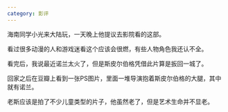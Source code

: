```yaml
---
category: 影评
---
```


海南同学小光来大陆玩，一天晚上他提议去影院看的这部。

看过很多动漫的人和游戏迷看这个应该会很燃，有些人物角色我还认不全。

看完后，我说最近诺兰太火了，但是斯皮尔伯格凭借此片算是扳回一城了。

回家之后在豆瓣上看到一张PS图片，里面一堆导演抱着斯皮尔伯格的大腿，其中就有诺兰。

老斯应该是拍了不少儿童类型的片子，他虽然老了，但是艺术生命并不显老。